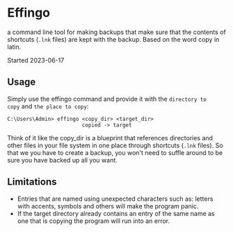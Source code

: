 # Effingo

a command line tool for making backups that make sure that the contents of shortcuts (`.lnk` files) are kept with the backup. Based on the word copy in latin.

Started 2023-06-17

## Usage

Simply use the effingo command and provide it with the `directory to copy` and `the place to copy`:

```text
C:\Users\Admin> effingo <copy_dir> <target_dir>
                        copied -> target
```

Think of it like the copy_dir is a blueprint that references directories and
other files in your file system in one place through shortcuts (`.lnk` files).
So that we you have to create a backup, you won't need to suffle around to be
sure you have backed up all you want.

## Limitations
* Entries that are named using unexpected characters such as: letters with accents, symbols and others will make the program panic.
* If the target directory already contains an entry of the same name as one that is copying the program will run into an error.
